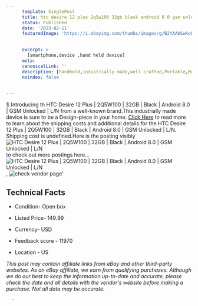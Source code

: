 ```yaml
---
      template: SinglePost
      title: htc desire 12 plus 2q5w100 32gb black android 8 0 gsm unlocked l n
      status: Published
      date: '2023-02-11'
      featuredImage: 'https://i.ebayimg.com/thumbs/images/g/B2YAAOSwKoFhH61S/s-l225.jpg'
       

      excerpt: >-
        [smartphone,device ,hand held device]
      meta:
      canonicalLink: ''
      description: [handheld,industrially made,well crafted,Portable,Mobile,Compact,Convenient,Lightweight,Maneuverable,Man-portable,Miniature,Carriable,Hand-held,Light,Holdable,Transportable,Mobile device,Pocket-sized,On-the-go,Wireless,Cordless,Compact size,Convenient size, smartphone,device ,hand held device]
      noindex: false
      

---
```

$
      Introducing th HTC Desire 12 Plus | 2Q5W100 | 32GB | Black | Android 8.0 | GSM Unlocked | L/N from a well-known brand.This industrially made device  is sure to be a Design-piece in your home. [Click Here](https://www.ebay.com/itm/185008007414?hash=item2b135628f6%3Ag%3AB2YAAOSwKoFhH61S&amdata=enc%3AAQAHAAAA4Gs5BC5BOQPzXTKkVxFmDLjBdruIrGT2V%2BDw0PY1kUzLGsNRYftcB%2F08nTY0M%2F%2B3Wwxf6RSbvAN1rQZZucmD8Qaaau7NpxtkhYsZPp7wnWlTsY4mgoKQzL2iD78wt04%2F9DLjLcKOi1%2FrgiiZzdpKxeZ%2FvBJoLyGWMa8TQBMMRlwWku5%2BK3a%2BHHQjNayHcuNlS545K1vi7D2mRLr9WvPp2vEPJGoQJM4moHl9e1GqNUmCG0mlgj3X81NFF8zArTjIf9HEcuOVkFsd4D8AXchvDhrz2%2FhSy2jR0TxDDTyOFEnI&mkevt=1&mkcid=1&mkrid=711-53200-19255-0&campid=%253CePNCampaignId%253E&customid=%253CreferenceId%253E&toolid=10049) to read more to learn about the shipping costs and additional details for the HTC Desire 12 Plus | 2Q5W100 | 32GB | Black | Android 8.0 | GSM Unlocked | L/N. Shipping cost is undefined.Here is the posting visibly ![HTC Desire 12 Plus | 2Q5W100 | 32GB | Black | Android 8.0 | GSM Unlocked | L/N](https://i.ebayimg.com/thumbs/images/g/B2YAAOSwKoFhH61S/s-l225.jpg) to check out more postings here... ![HTC Desire 12 Plus | 2Q5W100 | 32GB | Black | Android 8.0 | GSM Unlocked | L/N](https://i.ebayimg.com/images/g/B2YAAOSwKoFhH61S/s-l960.jpg), ![check vendor page](https://origin-galleryplus.ebayimg.com/ws/web/185008007414_2_0_1/225x225.jpg,https://origin-galleryplus.ebayimg.com/ws/web/185008007414_3_0_1/225x225.jpg,https://origin-galleryplus.ebayimg.com/ws/web/185008007414_4_0_1/225x225.jpg,https://origin-galleryplus.ebayimg.com/ws/web/185008007414_5_0_1/225x225.jpg,https://origin-galleryplus.ebayimg.com/ws/web/185008007414_6_0_1/225x225.jpg,https://origin-galleryplus.ebayimg.com/ws/web/185008007414_7_0_1/225x225.jpg,https://origin-galleryplus.ebayimg.com/ws/web/185008007414_8_0_1/225x225.jpg,https://origin-galleryplus.ebayimg.com/ws/web/185008007414_9_0_1/225x225.jpg)'

      

 ## Technical Facts 



     
      

 - Condition- Open box 


      

 - Listed Price- 149.99 


      

 - Currency- USD 


      

 - Feedback score - 11970 


      

 - Location - US 


      
      

 *_This post may contain affiliate links from eBay and other third-party websites. As an eBay affiliate, we earn from qualifying purchases. Although we do our best to keep the information up-to-date and accurate, please check the date and all details with the vendor's website before making a purchase. Not all data may be accurate._*




      -
